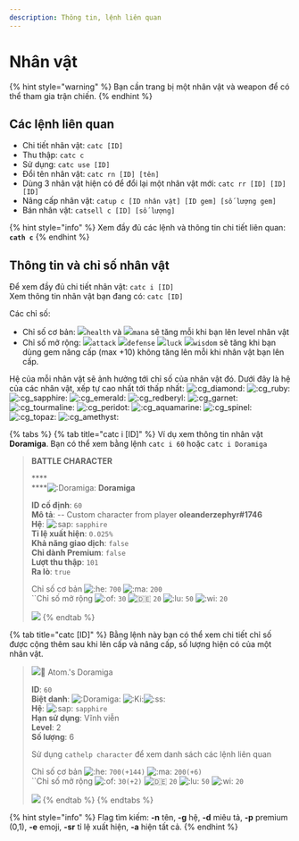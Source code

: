 ```yaml
---
description: Thông tin, lệnh liên quan
---
```


# Nhân vật

{% hint style="warning" %}
Bạn cần trang bị một nhân vật và weapon để có thể tham gia trận chiến.
{% endhint %}

## Các lệnh liên quan

* Chi tiết nhân vật: `catc [ID]`
* Thu thập: `catc c`
* Sử dụng: `catc use [ID]`
* Đổi tên nhân vật: `catc rn [ID] [tên]`
* Dùng 3 nhân vật hiện có để đổi lại một nhân vật mới: `catc rr [ID] [ID] [ID]`
* Nâng cấp nhân vật: `catup c [ID nhân vật] [ID gem] [số lượng gem]`
* Bán nhân vật: `catsell c [ID] [số lượng]`

{% hint style="info" %}
Xem đầy đủ các lệnh và thông tin chi tiết liên quan: **`cath c`**
{% endhint %}

## Thông tin và chỉ số nhân vật

Để xem đầy đủ chi tiết nhân vật: `catc i [ID]`\
Xem thông tin nhân vật bạn đang có: `catc [ID]`

Các chỉ số:

* Chỉ số cơ bản: ![](https://cdn.discordapp.com/emojis/689390995426902085.png?v=1)`health` và ![](https://cdn.discordapp.com/emojis/689390782590877728.png?v=1)`mana` sẽ tăng mỗi khi bạn lên level nhân vật
* Chỉ số mở rộng: ![](https://cdn.discordapp.com/emojis/689391538601852959.png?v=1)`attack` ![](https://cdn.discordapp.com/emojis/693700331216830474.png?v=1)`defense` ![](https://cdn.discordapp.com/emojis/689391282350588106.png?v=1)`luck` ![](https://cdn.discordapp.com/emojis/689391102100635728.png?v=1)`wisdom` sẽ tăng khi bạn dùng gem nâng cấp (max +10) không tăng lên mỗi khi nhân vật bạn lên cấp.

Hệ của mỗi nhân vật sẽ ảnh hưởng tới chỉ số của nhân vật đó. Dưới đây là hệ của các nhân vật, xếp tự cao nhất tới thấp nhất: ![:cg\_diamond:](https://cdn.discordapp.com/emojis/738724431463186464.png?v=1) ![:cg\_ruby:](https://cdn.discordapp.com/emojis/738777573953241118.png?v=1) ![:cg\_sapphire:](https://cdn.discordapp.com/emojis/738921428048674928.png?v=1) ![:cg\_emerald:](https://cdn.discordapp.com/emojis/739040196170874890.png?v=1) ![:cg\_redberyl:](https://cdn.discordapp.com/emojis/739043518126882906.png?v=1) ![:cg\_garnet:](https://cdn.discordapp.com/emojis/738778672198189166.png?v=1) ![:cg\_tourmaline:](https://cdn.discordapp.com/emojis/739036103683604612.png?v=1) ![:cg\_peridot:](https://cdn.discordapp.com/emojis/739028508579332127.png?v=1) ![:cg\_aquamarine:](https://cdn.discordapp.com/emojis/739041316608147540.png?v=1) ![:cg\_spinel:](https://cdn.discordapp.com/emojis/738724431395946577.png?v=1) ![:cg\_topaz:](https://cdn.discordapp.com/emojis/738661520388522054.png?v=1) ![:cg\_amethyst:](https://cdn.discordapp.com/emojis/738333917710516317.png?v=1)

{% tabs %}
{% tab title="catc i [ID]" %}
Ví dụ xem thông tin nhân vật **Doramiga**. Bạn có thể xem bằng lệnh `catc i 60` hoặc `catc i Doramiga`



> **BATTLE CHARACTER**
>
> ****\
> ****![:Doramiga:](https://cdn.discordapp.com/emojis/805656824601903124.webp?size=40\&quality=lossless) **Doramiga**
>
> **ID cố định**: `60` \
> **Mô tả**: -- Custom character from player **oleanderzephyr#1746** \
> **Hệ**: ![:sap:](https://cdn.discordapp.com/emojis/738921428048674928.webp?size=40\&quality=lossless) `sapphire` \
> **Tỉ lệ xuất hiện**: `0.025%` \
> **Khả năng giao dịch**: `false` \
> **Chỉ dành Premium**: `false` \
> **Lượt thu thập**: `101` \
> **Ra lò**: `true`
>
> Chỉ số cơ bản ![:he:](https://cdn.discordapp.com/emojis/689390995426902085.webp?size=40\&quality=lossless) `700` ![:ma:](https://cdn.discordapp.com/emojis/689390782590877728.webp?size=40\&quality=lossless) `200`\
> ``Chỉ số mở rộng ![:of:](https://cdn.discordapp.com/emojis/689391538601852959.webp?size=40\&quality=lossless) `30` ![:de:](https://cdn.discordapp.com/emojis/693700331216830474.webp?size=40\&quality=lossless) `20` ![:lu:](https://cdn.discordapp.com/emojis/689391282350588106.webp?size=40\&quality=lossless) `50` ![:wi:](https://cdn.discordapp.com/emojis/689391102100635728.webp?size=40\&quality=lossless) `20`
>
> ![](https://images-ext-1.discordapp.net/external/-dpb4cUlXoyQ96lVkylvsR8zzj7\_UbMYHgpNxQMpWhw/https/media.discordapp.net/attachments/656198632298774528/805651584897384498/c10.png?width=180\&height=240)
{% endtab %}

{% tab title="catc [ID]" %}
Bằng lệnh này bạn có thể xem chi tiết chỉ số được cộng thêm sau khi lên cấp và nâng cấp, số lượng hiện có của một nhân vật.



> ![](https://images-ext-1.discordapp.net/external/dOmjULqxxQnfUUQgJ3To3N3hGwhSebifv8q86SVLE48/https/cdn.discordapp.com/avatars/423327141921423361/764e55505d8c943253ab32e87a96734a.webp)👾 Atom.'s Doramiga
>
> **ID**: `60` \
> **Biệt danh**: ![:Doramiga:](https://cdn.discordapp.com/emojis/805656824601903124.webp?size=40\&quality=lossless) ![:Ki:](https://cdn.discordapp.com/emojis/815836431481438218.gif?size=40\&quality=lossless)![:ss:](https://cdn.discordapp.com/emojis/815836496124182539.gif?size=40\&quality=lossless) \
> **Hệ**: ![:sap:](https://cdn.discordapp.com/emojis/738921428048674928.webp?size=40\&quality=lossless) `sapphire` \
> **Hạn sử dụng**: Vĩnh viễn \
> **Level**: 2 \
> **Số lượng**: 6&#x20;
>
> Sử dụng `cathelp character` để xem danh sách các lệnh liên quan
>
> Chỉ số cơ bản ![:he:](https://cdn.discordapp.com/emojis/689390995426902085.webp?size=40\&quality=lossless) `700(+144)` ![:ma:](https://cdn.discordapp.com/emojis/689390782590877728.webp?size=40\&quality=lossless) `200(+6)`\
> ``Chỉ số mở rộng ![:of:](https://cdn.discordapp.com/emojis/689391538601852959.webp?size=40\&quality=lossless) `30(+2)` ![:de:](https://cdn.discordapp.com/emojis/693700331216830474.webp?size=40\&quality=lossless) `20` ![:lu:](https://cdn.discordapp.com/emojis/689391282350588106.webp?size=40\&quality=lossless) `50` ![:wi:](https://cdn.discordapp.com/emojis/689391102100635728.webp?size=40\&quality=lossless) `20`
>
> [![](https://images-ext-1.discordapp.net/external/-dpb4cUlXoyQ96lVkylvsR8zzj7\_UbMYHgpNxQMpWhw/https/media.discordapp.net/attachments/656198632298774528/805651584897384498/c10.png?width=180\&height=240)](https://media.discordapp.net/attachments/656198632298774528/805651584897384498/c10.png)
{% endtab %}
{% endtabs %}



{% hint style="info" %}
Flag tìm kiếm: **-n** tên, **-g** hệ, **-d** miêu tả, **-p** premium (0,1), **-e** emoji, **-sr** tỉ lệ xuất hiện, **-a** hiện tất cả.
{% endhint %}
